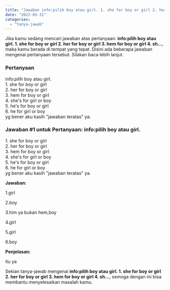 ```yaml
---
title: "Jawaban info:pilih boy atau girl. 1. she for boy or girl 2. her for boy or girl 3. hem for boy or girl 4. sh..."
date: "2022-03-31"
categories: 
  - "tanya-jawab"
---
```


Jika kamu sedang mencari jawaban atas pertanyaan: **info:pilih boy atau girl. 1. she for boy or girl 2. her for boy or girl 3. hem for boy or girl 4. sh...**, maka kamu berada di tempat yang tepat. Disini ada beberapa jawaban mengenai pertanyaan tersebut. Silakan baca lebih lanjut.

### Pertanyaan

info:pilih boy atau girl.  
1\. she for boy or girl  
2\. her for boy or girl  
3\. hem for boy or girl  
4\. she's for girl or boy  
5\. he's for boy or girl  
6\. he for girl or boy  
yg bener aku kasih "jawaban teratas" ya. ​

### Jawaban #1 untuk Pertanyaan: info:pilih boy atau girl.  
1\. she for boy or girl  
2\. her for boy or girl  
3\. hem for boy or girl  
4\. she's for girl or boy  
5\. he's for boy or girl  
6\. he for girl or boy  
yg bener aku kasih "jawaban teratas" ya. ​

**Jawaban:**

1.girl

2.boy

3.him ya bukan hem,boy

4.girl

5.girl

6.boy

**Penjelasan:**

itu ya

Sekian tanya-jawab mengenai **info:pilih boy atau girl. 1. she for boy or girl 2. her for boy or girl 3. hem for boy or girl 4. sh...**, semoga dengan ini bisa membantu menyelesaikan masalah kamu.
